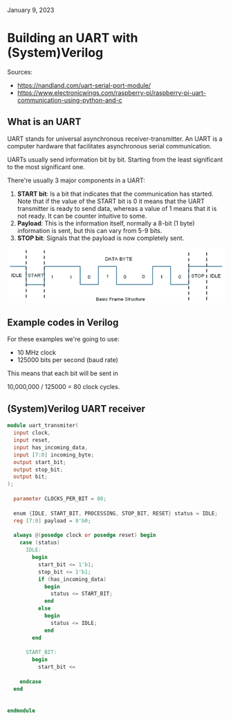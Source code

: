 January 9, 2023

# Building an UART with (System)Verilog

Sources:
- https://nandland.com/uart-serial-port-module/
- https://www.electronicwings.com/raspberry-pi/raspberry-pi-uart-communication-using-python-and-c

## What is an UART

UART stands for universal asynchronous receiver-transmitter. An UART is a
computer hardware that facilitates asynchronous serial communication.

UARTs usually send information bit by bit. Starting from the least significant
to the most significant one.

There're usually 3 major components in a UART:

1. **START bit**: Is a bit that indicates that the communication has started.
   Note that if the value of the START bit is 0 it means that the UART
   transmitter is ready to send data, whereas a value of 1 means that it is not
   ready. It can be counter intuitive to some.
2. **Payload**: This is the information itself, normally a 8-bit (1 byte)
   information is sent, but this can vary from 5-9 bits.
3. **STOP bit**: Signals that the payload is now completely sent.

![frame_structure](frame_structure.png)

## Example codes in Verilog

For these examples we're going to use:

- 10 MHz clock
- 125000 bits per second (baud rate)

This means that each bit will be sent in

10,000,000 / 125000 = 80 clock cycles.

## (System)Verilog UART receiver

```verilog
module uart_transmiter(
  input clock,
  input reset,
  input has_incoming_data,
  input [7:0] incoming_byte;
  output start_bit;
  output stop_bit;
  output bit;
);

  parameter CLOCKS_PER_BIT = 80;

  enum {IDLE, START_BIT, PROCESSING, STOP_BIT, RESET} status = IDLE;
  reg [7:0] payload = 8'b0;

  always @(posedge clock or posedge reset) begin
    case (status)
      IDLE:
        begin
          start_bit <= 1'b1;
          stop_bit <= 1'b1;
          if (has_incoming_data)
            begin
              status <= START_BIT;
            end
          else
            begin
              status <= IDLE;
            end
        end

      START_BIT:
        begin
          start_bit <=

    endcase
  end


endmodule

```


